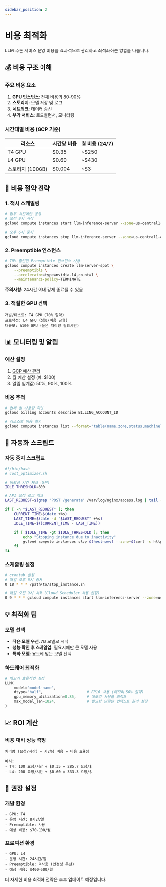 ```yaml
---
sidebar_position: 2
---
```


# 비용 최적화

LLM 추론 서비스 운영 비용을 효과적으로 관리하고 최적화하는 방법을 다룹니다.

## 💰 비용 구조 이해

### 주요 비용 요소

1. **GPU 인스턴스**: 전체 비용의 80-90%
2. **스토리지**: 모델 저장 및 로그
3. **네트워크**: 데이터 송신
4. **부가 서비스**: 로드밸런서, 모니터링

### 시간대별 비용 (GCP 기준)

| 리소스 | 시간당 비용 | 월 비용 (24/7) |
|--------|-------------|----------------|
| T4 GPU | $0.35 | ~$250 |
| L4 GPU | $0.60 | ~$430 |
| 스토리지 (100GB) | $0.004 | ~$3 |

## 🎯 비용 절약 전략

### 1. 적시 스케일링

```bash
# 업무 시간에만 운영
# 오전 9시 시작
gcloud compute instances start llm-inference-server --zone=us-central1-a

# 오후 6시 중지
gcloud compute instances stop llm-inference-server --zone=us-central1-a
```

### 2. Preemptible 인스턴스

```bash
# 70% 할인된 Preemptible 인스턴스 사용
gcloud compute instances create llm-server-spot \
    --preemptible \
    --accelerator=type=nvidia-l4,count=1 \
    --maintenance-policy=TERMINATE
```

**주의사항**: 24시간 이내 강제 종료될 수 있음

### 3. 적절한 GPU 선택

```
개발/테스트: T4 GPU (70% 절약)
프로덕션: L4 GPU (성능/비용 균형)
대규모: A100 GPU (높은 처리량 필요시만)
```

## 📊 모니터링 및 알림

### 예산 설정

1. [GCP 예산 관리](https://console.cloud.google.com/billing/budgets)
2. 월 예산 설정 (예: $100)
3. 알림 임계값: 50%, 90%, 100%

### 비용 추적

```bash
# 현재 월 사용량 확인
gcloud billing accounts describe BILLING_ACCOUNT_ID

# 리소스별 비용 확인
gcloud compute instances list --format="table(name,zone,status,machineType)"
```

## 🔧 자동화 스크립트

### 자동 중지 스크립트

```bash
#!/bin/bash
# cost_optimizer.sh

# 비활성 시간 체크 (5분)
IDLE_THRESHOLD=300

# API 요청 로그 체크
LAST_REQUEST=$(grep "POST /generate" /var/log/nginx/access.log | tail -1 | awk '{print $4}' | tr -d '[')

if [ -n "$LAST_REQUEST" ]; then
    CURRENT_TIME=$(date +%s)
    LAST_TIME=$(date -d "$LAST_REQUEST" +%s)
    IDLE_TIME=$((CURRENT_TIME - LAST_TIME))
    
    if [ $IDLE_TIME -gt $IDLE_THRESHOLD ]; then
        echo "Stopping instance due to inactivity"
        gcloud compute instances stop $(hostname) --zone=$(curl -s http://metadata.google.internal/computeMetadata/v1/instance/zone -H "Metadata-Flavor: Google" | cut -d/ -f4)
    fi
fi
```

### 스케줄링 설정

```bash
# crontab 설정
# 매일 오후 6시 중지
0 18 * * * /path/to/stop_instance.sh

# 매일 오전 9시 시작 (Cloud Scheduler 사용 권장)
0 9 * * * gcloud compute instances start llm-inference-server --zone=us-central1-a
```

## 💡 최적화 팁

### 모델 선택

- **작은 모델 우선**: 7B 모델로 시작
- **성능 확인 후 스케일업**: 필요시에만 큰 모델 사용
- **특화 모델**: 용도에 맞는 모델 선택

### 하드웨어 최적화

```python
# 메모리 효율적인 설정
LLM(
    model="model-name",
    dtype="half",                    # FP16 사용 (메모리 50% 절약)
    gpu_memory_utilization=0.85,     # 메모리 사용률 최적화
    max_model_len=1024,              # 필요한 만큼만 컨텍스트 길이 설정
)
```

## 📈 ROI 계산

### 비용 대비 성능 측정

```
처리량 (요청/시간) ÷ 시간당 비용 = 비용 효율성

예시:
- T4: 100 요청/시간 ÷ $0.35 = 285.7 요청/$
- L4: 200 요청/시간 ÷ $0.60 = 333.3 요청/$
```

## 🎯 권장 설정

### 개발 환경

```
- GPU: T4
- 운영 시간: 8시간/일
- Preemptible: 사용
- 예상 비용: $70-100/월
```

### 프로덕션 환경

```
- GPU: L4
- 운영 시간: 24시간/일
- Preemptible: 미사용 (안정성 우선)
- 예상 비용: $400-500/월
```

더 자세한 비용 최적화 전략은 추후 업데이트 예정입니다.